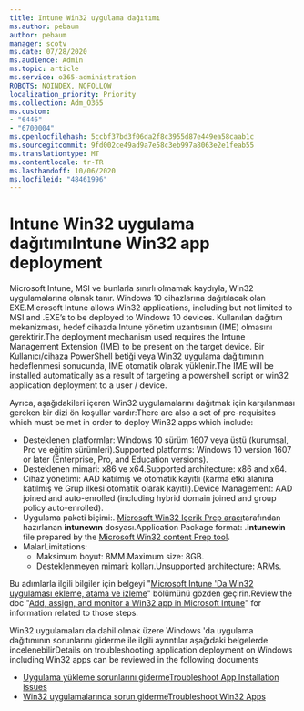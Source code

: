 ```yaml
---
title: Intune Win32 uygulama dağıtımı
ms.author: pebaum
author: pebaum
manager: scotv
ms.date: 07/28/2020
ms.audience: Admin
ms.topic: article
ms.service: o365-administration
ROBOTS: NOINDEX, NOFOLLOW
localization_priority: Priority
ms.collection: Adm_O365
ms.custom:
- "6446"
- "6700004"
ms.openlocfilehash: 5ccbf37bd3f06da2f8c3955d87e449ea58caab1c
ms.sourcegitcommit: 9fd002ce49ad9a7e58c3eb997a8063e2e1feab55
ms.translationtype: MT
ms.contentlocale: tr-TR
ms.lasthandoff: 10/06/2020
ms.locfileid: "48461996"
---
```

# <a name="intune-win32-app-deployment"></a><span data-ttu-id="8e7e3-102">Intune Win32 uygulama dağıtımı</span><span class="sxs-lookup"><span data-stu-id="8e7e3-102">Intune Win32 app deployment</span></span>

<span data-ttu-id="8e7e3-103">Microsoft Intune, MSI ve bunlarla sınırlı olmamak kaydıyla, Win32 uygulamalarına olanak tanır. Windows 10 cihazlarına dağıtılacak olan EXE.</span><span class="sxs-lookup"><span data-stu-id="8e7e3-103">Microsoft Intune allows Win32 applications, including but not limited to MSI and .EXE’s to be deployed to Windows 10 devices.</span></span> <span data-ttu-id="8e7e3-104">Kullanılan dağıtım mekanizması, hedef cihazda Intune yönetim uzantısının (IME) olmasını gerektirir.</span><span class="sxs-lookup"><span data-stu-id="8e7e3-104">The deployment mechanism used requires the Intune Management Extension (IME) to be present on the target device.</span></span> <span data-ttu-id="8e7e3-105">Bir Kullanıcı/cihaza PowerShell betiği veya Win32 uygulama dağıtımının hedeflenmesi sonucunda, IME otomatik olarak yüklenir.</span><span class="sxs-lookup"><span data-stu-id="8e7e3-105">The IME will be installed automatically as a result of targeting a powershell script or win32 application deployment to a user / device.</span></span>

<span data-ttu-id="8e7e3-106">Ayrıca, aşağıdakileri içeren Win32 uygulamalarını dağıtmak için karşılanması gereken bir dizi ön koşullar vardır:</span><span class="sxs-lookup"><span data-stu-id="8e7e3-106">There are also a set of pre-requisites which must be met in order to deploy Win32 apps which include:</span></span>

- <span data-ttu-id="8e7e3-107">Desteklenen platformlar: Windows 10 sürüm 1607 veya üstü (kurumsal, Pro ve eğitim sürümleri).</span><span class="sxs-lookup"><span data-stu-id="8e7e3-107">Supported platforms: Windows 10 version 1607 or later (Enterprise, Pro, and Education versions).</span></span>
- <span data-ttu-id="8e7e3-108">Desteklenen mimari: x86 ve x64.</span><span class="sxs-lookup"><span data-stu-id="8e7e3-108">Supported architecture: x86 and x64.</span></span>
- <span data-ttu-id="8e7e3-109">Cihaz yönetimi: AAD katılmış ve otomatik kayıtlı (karma etki alanına katılmış ve Grup ilkesi otomatik olarak kayıtlı).</span><span class="sxs-lookup"><span data-stu-id="8e7e3-109">Device Management: AAD joined and auto-enrolled (including hybrid domain joined and group policy auto-enrolled).</span></span>
- <span data-ttu-id="8e7e3-110">Uygulama paketi biçimi:. [Microsoft Win32 Içerik Prep aracı](https://docs.microsoft.com/mem/intune/apps/apps-win32-prepare)tarafından hazırlanan **intunewın** dosyası.</span><span class="sxs-lookup"><span data-stu-id="8e7e3-110">Application Package format: .**intunewin**  file prepared by the [Microsoft Win32 content Prep tool](https://docs.microsoft.com/mem/intune/apps/apps-win32-prepare).</span></span>
- <span data-ttu-id="8e7e3-111">Malar</span><span class="sxs-lookup"><span data-stu-id="8e7e3-111">Limitations:</span></span>
    - <span data-ttu-id="8e7e3-112">Maksimum boyut: 8MM.</span><span class="sxs-lookup"><span data-stu-id="8e7e3-112">Maximum size: 8GB.</span></span>
    - <span data-ttu-id="8e7e3-113">Desteklenmeyen mimari: kolları.</span><span class="sxs-lookup"><span data-stu-id="8e7e3-113">Unsupported architecture: ARMs.</span></span>

<span data-ttu-id="8e7e3-114">Bu adımlarla ilgili bilgiler için belgeyi "[Microsoft Intune 'Da Win32 uygulaması ekleme, atama ve izleme](https://docs.microsoft.com/mem/intune/apps/apps-win32-add)" bölümünü gözden geçirin.</span><span class="sxs-lookup"><span data-stu-id="8e7e3-114">Review the doc "[Add, assign, and monitor a Win32 app in Microsoft Intune](https://docs.microsoft.com/mem/intune/apps/apps-win32-add)" for information related to those steps.</span></span>

<span data-ttu-id="8e7e3-115">Win32 uygulamaları da dahil olmak üzere Windows 'da uygulama dağıtımının sorunlarını giderme ile ilgili ayrıntılar aşağıdaki belgelerde incelenebilir</span><span class="sxs-lookup"><span data-stu-id="8e7e3-115">Details on troubleshooting application deployment on Windows including Win32 apps can be reviewed in the following documents</span></span>

- [<span data-ttu-id="8e7e3-116">Uygulama yükleme sorunlarını giderme</span><span class="sxs-lookup"><span data-stu-id="8e7e3-116">Troubleshoot App Installation issues</span></span>](https://docs.microsoft.com/mem/intune/apps/troubleshoot-app-install)  
- [<span data-ttu-id="8e7e3-117">Win32 uygulamalarında sorun giderme</span><span class="sxs-lookup"><span data-stu-id="8e7e3-117">Troubleshoot Win32 Apps</span></span>](https://docs.microsoft.com/mem/intune/apps/apps-win32-troubleshoot)